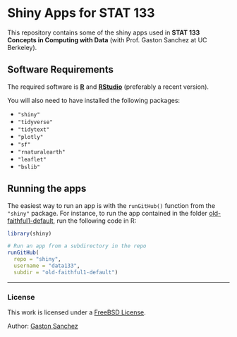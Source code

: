 # Shiny Apps for STAT 133

This repository contains some of the shiny apps used in 
**STAT 133 Concepts in Computing with Data** (with Prof. Gaston Sanchez 
at UC Berkeley).


## Software Requirements

The required software is __[R](https://www.r-project.org/)__ and
__[RStudio](https://www.rstudio.com/)__ (preferably a recent version).

You will also need to have installed the following packages:

- `"shiny"`
- `"tidyverse"`
- `"tidytext"`
- `"plotly"`
- `"sf"`
- `"rnaturalearth"`
- `"leaflet"`
- `"bslib"`



## Running the apps

The easiest way to run an app is with the `runGitHub()` function from the 
`"shiny"` package. For instance, to run the app contained in the folder 
[old-faithful1-default](/old-faithful1-default), run the following code in R:

```R
library(shiny)

# Run an app from a subdirectory in the repo
runGitHub(
  repo = "shiny", 
  username = "data133", 
  subdir = "old-faithful1-default")
```



-----

### License

This work is licensed under a <a rel="license" href="https://opensource.org/licenses/BSD-2-Clause">FreeBSD License</a>.

Author: [Gaston Sanchez](https://www.gastonsanchez.com)
